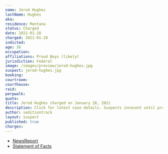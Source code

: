```yaml
---
name: Jerod Hughes
lastName: Hughes
aka:
residence: Montana
status: Charged
date: 2021-01-28
charged: 2021-01-28
indicted:
age: 36
occupation:
affiliations: Proud Boys (likely)
jurisdiction: Federal
image: /images/preview/jerod-hughes.jpg
suspect: jerod-hughes.jpg
booking:
courtroom:
courthouse:
raid:
perpwalk:
quote:
title: Jerod Hughes charged on January 28, 2021
description: Click for latest case details. Suspects innocent until proven guilty.
author: seditiontrack
layout: suspect
published: true
charges:
---
```

- [NewsReport](https://www.thedailybeast.com/montana-brothers-who-accosted-lone-black-cop-eugene-goodman-during-capitol-riots-are-arrested)
- [Statement of Facts](https://www.justice.gov/opa/page/file/1364151/download)
